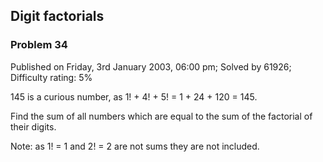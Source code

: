 Digit factorials
----------------

### Problem 34

Published on Friday, 3rd January 2003, 06:00 pm; Solved by 61926;
Difficulty rating: 5%

145 is a curious number, as 1! + 4! + 5! = 1 + 24 + 120 = 145.

Find the sum of all numbers which are equal to the sum of the factorial
of their digits.

Note: as 1! = 1 and 2! = 2 are not sums they are not included.
